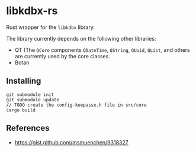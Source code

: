 # libkdbx-rs

Rust wrapper for the `libkdbx` library.

The library currently depends on the following other libraries:
* QT (The `QCore` components `QDateTime`, `QString`, `QUuid`, `QList`, and others are currently used by the core classes.
* Botan

## Installing

```
git submodule init
git submodule update
// TODO create the config-keepassx.h file in src/core
cargo build
```

## References
* https://gist.github.com/msmuenchen/9318327
